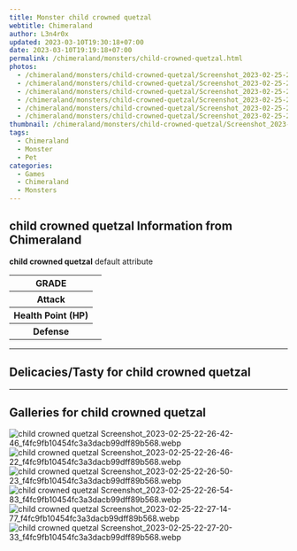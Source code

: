 ```yaml
---
title: Monster child crowned quetzal
webtitle: Chimeraland
author: L3n4r0x
updated: 2023-03-10T19:30:18+07:00
date: 2023-03-10T19:19:18+07:00
permalink: /chimeraland/monsters/child-crowned-quetzal.html
photos:
  - /chimeraland/monsters/child-crowned-quetzal/Screenshot_2023-02-25-22-26-42-46_f4fc9fb10454fc3a3dacb99dff89b568.webp
  - /chimeraland/monsters/child-crowned-quetzal/Screenshot_2023-02-25-22-26-46-22_f4fc9fb10454fc3a3dacb99dff89b568.webp
  - /chimeraland/monsters/child-crowned-quetzal/Screenshot_2023-02-25-22-26-50-23_f4fc9fb10454fc3a3dacb99dff89b568.webp
  - /chimeraland/monsters/child-crowned-quetzal/Screenshot_2023-02-25-22-26-54-83_f4fc9fb10454fc3a3dacb99dff89b568.webp
  - /chimeraland/monsters/child-crowned-quetzal/Screenshot_2023-02-25-22-27-14-77_f4fc9fb10454fc3a3dacb99dff89b568.webp
  - /chimeraland/monsters/child-crowned-quetzal/Screenshot_2023-02-25-22-27-20-33_f4fc9fb10454fc3a3dacb99dff89b568.webp
thumbnail: /chimeraland/monsters/child-crowned-quetzal/Screenshot_2023-02-25-22-26-42-46_f4fc9fb10454fc3a3dacb99dff89b568.webp
tags:
  - Chimeraland
  - Monster
  - Pet
categories:
  - Games
  - Chimeraland
  - Monsters
---
```


<section id="bootstrap-wrapper"><link rel="stylesheet" href="https://rawcdn.githack.com/dimaslanjaka/Web-Manajemen/0c3b5aa1813bd4abcd2c11bf3e37928b15c28664/css/bootstrap-5-3-0-alpha3-wrapper.css"/><h2 id="attribute">child crowned quetzal Information from Chimeraland</h2><p><b>child crowned quetzal</b> default attribute <table><tr><th>GRADE</th><td></td></tr><tr><th>Attack</th><td></td></tr><tr><th>Health Point (HP)</th><td></td></tr><tr><th>Defense</th><td></td></tr></table></p><hr/><h2 id="delicacies">Delicacies/Tasty for child crowned quetzal</h2><div class="text-white bg-dark"></div><hr/><div id="gallery"><h2>Galleries for child crowned quetzal</h2><div class="row"><div class="col-lg-6 col-12"><img src="/chimeraland/monsters/child-crowned-quetzal/Screenshot_2023-02-25-22-26-42-46_f4fc9fb10454fc3a3dacb99dff89b568.webp" alt="child crowned quetzal Screenshot_2023-02-25-22-26-42-46_f4fc9fb10454fc3a3dacb99dff89b568.webp"/></div><div class="col-lg-6 col-12"><img src="/chimeraland/monsters/child-crowned-quetzal/Screenshot_2023-02-25-22-26-46-22_f4fc9fb10454fc3a3dacb99dff89b568.webp" alt="child crowned quetzal Screenshot_2023-02-25-22-26-46-22_f4fc9fb10454fc3a3dacb99dff89b568.webp"/></div><div class="col-lg-6 col-12"><img src="/chimeraland/monsters/child-crowned-quetzal/Screenshot_2023-02-25-22-26-50-23_f4fc9fb10454fc3a3dacb99dff89b568.webp" alt="child crowned quetzal Screenshot_2023-02-25-22-26-50-23_f4fc9fb10454fc3a3dacb99dff89b568.webp"/></div><div class="col-lg-6 col-12"><img src="/chimeraland/monsters/child-crowned-quetzal/Screenshot_2023-02-25-22-26-54-83_f4fc9fb10454fc3a3dacb99dff89b568.webp" alt="child crowned quetzal Screenshot_2023-02-25-22-26-54-83_f4fc9fb10454fc3a3dacb99dff89b568.webp"/></div><div class="col-lg-6 col-12"><img src="/chimeraland/monsters/child-crowned-quetzal/Screenshot_2023-02-25-22-27-14-77_f4fc9fb10454fc3a3dacb99dff89b568.webp" alt="child crowned quetzal Screenshot_2023-02-25-22-27-14-77_f4fc9fb10454fc3a3dacb99dff89b568.webp"/></div><div class="col-lg-6 col-12"><img src="/chimeraland/monsters/child-crowned-quetzal/Screenshot_2023-02-25-22-27-20-33_f4fc9fb10454fc3a3dacb99dff89b568.webp" alt="child crowned quetzal Screenshot_2023-02-25-22-27-20-33_f4fc9fb10454fc3a3dacb99dff89b568.webp"/></div></div></div></section>